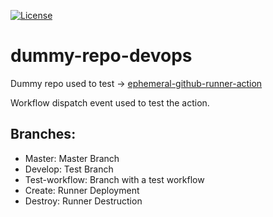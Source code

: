 [![License](https://img.shields.io/badge/License-Apache_2.0-blue.svg)](https://opensource.org/licenses/Apache-2.0)

# dummy-repo-devops
Dummy repo used to test -> [ephemeral-github-runner-action](https://github.com/LorenzoDrudi/ephemeral-github-runner-action)

Workflow dispatch event used to test the action.

## Branches:
- Master: Master Branch
- Develop: Test Branch
- Test-workflow: Branch with a test workflow
- Create: Runner Deployment
- Destroy: Runner Destruction
